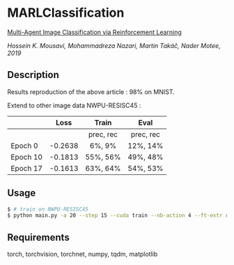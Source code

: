 # MARLClassification

[Multi-Agent Image Classification via Reinforcement Learning](https://arxiv.org/abs/1905.04835)

_Hossein K. Mousavi, Mohammadreza Nazari, Martin Takáč, Nader Motee, 2019_

## Description
Results reproduction of the above article : 98% on MNIST.

Extend to other image data NWPU-RESISC45 :

| | Loss | Train | Eval |
| --- | --- | :---: | :---: |
| | | prec, rec | prec, rec |
| Epoch 0 | -0.2638 | 6%, 9% | 12%, 14% |
| Epoch 10 | -0.1813 | 55%, 56% | 49%, 48% |
| Epoch 17 | -0.1613 | 63%, 64% | 54%, 53% |


## Usage
```bash
$ # train on NWPU-RESISC45
$ python main.py -a 20 --step 15 --cuda train --nb-action 4 --ft-extr resisc45 --batch-size 8 --nb-class 45 --img-size 256 -d 2 --nb 1536 --na 1536 --nd 8 --f 10 --nm 256 --nlb 2048 --nla 2048 --nb-epoch 30 --nr 1 --learning-rate 3e-5 --eps 0. --eps-dec 1. -o ./out/resisc45_final
```

## Requirements
torch, torchvision, torchnet, numpy, tqdm, matplotlib